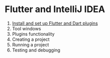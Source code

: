 # Flutter and IntelliJ IDEA

1. [Install and set up Flutter and Dart plugins](https://github.com/straw-wave/draft/blob/master/content/install-and-set-up-plugins.md "")
2. Tool windows
3. Plugins functionality
4. Creating a project
5. Running a project
6. Testing and debugging

